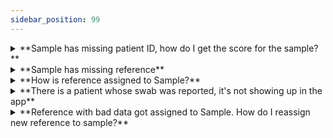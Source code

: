 ```yaml
---
sidebar_position: 99
---
```

<details>
<summary>**Sample has missing patient ID, how do I get the score for the sample?**</summary>

HID app will attempt 7 days to find a patient ID for the sample or reference. After 7 days, it will set the message as "**Too many attempts to assign Patient ID.**" and will no longer atempt to assing patient id.
Patient ID is the common link for the HID app to find and assign reference. Reference is needed for the scoring.

Even if the patient ID is missing, you can manually assign the reference to the sample. Just click Add Reference icon and find/select the reference.
</details>

<details>
<summary>**Sample has missing reference**</summary>

HID app uses **patient ID** of sample to find and assign reference to the sample. If it cannot locate the reference, it will keep attempting to find the reference for next 7 days. After 7 days, HID app will set the message to "**Too many attempts to assign reference to sample**" and will no longer assign it.  
If you happen to know the reference sanple, you can manually assign it by clicking "Add Reference" icon and find/select the reference.

:::note
You can search the "Reference" using the patient ID to verify if the reference exists or not. Alternatively, you can also use Patient name to check if the patient reference is under different patient id. 
:::
</details>

<details>
<summary>**How is reference assigned to Sample?**</summary>

HID app uses **patient ID** of sample to find and assign reference to the sample. App looks for matching patient ID in reference general data and assigns it if found and the referende is a valid reference. If there are multiple references for the same patient ID, HID app will assign the most recent reference to sample and then do the score calculation. 


:::note
Once reference is assigned to sample, you cannot unassign it.
:::
</details>

<details>
<summary>**There is a patient whose swab was reported, it's not showing up in the app**</summary>

Most likely the data didn't come to HID app. You can verify by going to **Import Log** option and search for the reference number. If the reference number didn't show-up, the data never made it to HID app. In this scenario you can  
1. manually import the data  
2. Manually assign it to Sample, if data is older than 7 days  

you can also check by logging in to SQL1 server and then go to  
1. /Users/Public/Automation_File_Backup folder and  
2. search for the file using reference number.  
</details>

<details>
<summary>**Reference with bad data got assigned to Sample. How do I reassign new reference to sample?**</summary>

In order to reassign new reference to the sample, do following.  
1. Select "Reference" from the left navigation bar and search the reference with bad data.
2. Once located, click "Invalidate" under Actions and invalidate the reference. This will unlink this reference from all the Samples and reset the score and status.

Now go back to Sample and search the sample then, 
1. Click "Add Reference", find and select the reference.
 
</details>